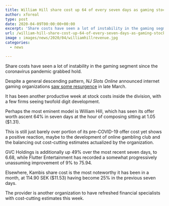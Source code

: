 ```yaml
---
title: William Hill share cost up 64 of every seven days as gaming stocks rise
author: xforeal 
type: post
date: 2020-04-09T00:00:00+00:00
excerpt: 'Share costs have seen a lot of instability in the gaming segment since the coronavirus pandemic took hold '
url: /william-hill-share-cost-up-64-of-every-seven-days-as-gaming-stocks-rise/
image : images/news/2020/04/williamhillrevenue.jpg
categories:
  - news

---
```

Share costs have seen a lot of instability in the gaming segment since the coronavirus pandemic grabbed hold. 

Despite a general descending pattern, _NJ Slots Online_ announced internet gaming organizations [saw some resurgence][1] in late March. 

It has been another productive week at stock costs inside the division, with a few firms seeing twofold digit development. 

Perhaps the most eminent model is William Hill, which has seen its offer worth ascent 64&percnt; in seven days at the hour of composing sitting at 1.05 ($1.31). 

This is still just barely over portion of its pre-COVID-19 offer cost yet shows a positive reaction, maybe to the development of online gambling club and the balancing out cost-cutting estimates actualized by the organization. 

GVC Holdings is additionally up 49&percnt; over the most recent seven days, to 6.68, while Flutter Entertainment has recorded a somewhat progressively unassuming improvement of 9&percnt; to 75.94. 

Elsewhere, Kambis share cost is the most noteworthy it has been in a month, at 114.90 SEK ($11.53) having become 25&percnt; in the previous seven days. 

The provider is another organization to have refreshed financial specialists with cost-cutting estimates this week.

 [1]: #
